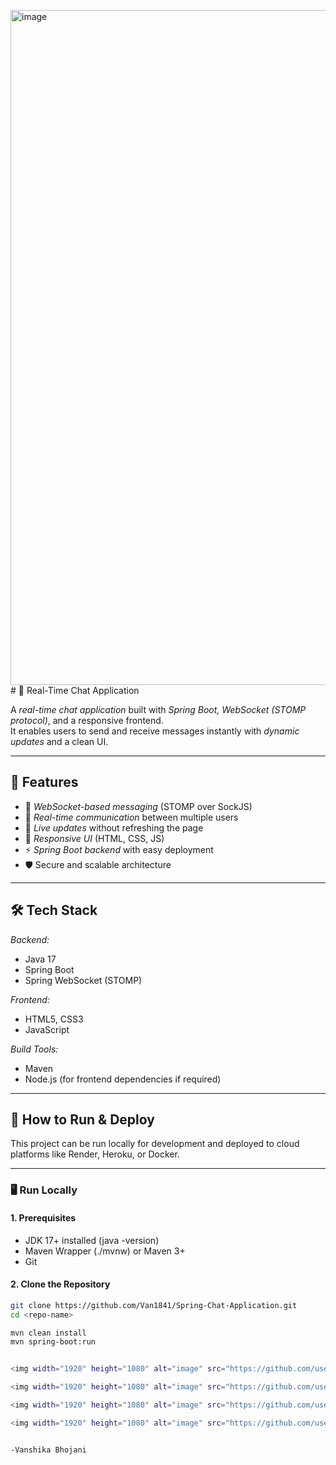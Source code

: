 <img width="1920" height="1080" alt="image" src="https://github.com/user-attachments/assets/7e2d8524-d0bb-4da4-abec-ef6cab34e9d4" /># 💬 Real-Time Chat Application

A *real-time chat application* built with *Spring Boot, WebSocket (STOMP protocol)*, and a responsive frontend.  
It enables users to send and receive messages instantly with *dynamic updates* and a clean UI.

---

## 🚀 Features
- 🔗 *WebSocket-based messaging* (STOMP over SockJS)
- 👥 *Real-time communication* between multiple users
- 📡 *Live updates* without refreshing the page
- 🎨 *Responsive UI* (HTML, CSS, JS)
- ⚡ *Spring Boot backend* with easy deployment
- 🛡 Secure and scalable architecture

---

## 🛠 Tech Stack
*Backend:*
- Java 17
- Spring Boot
- Spring WebSocket (STOMP)

*Frontend:*
- HTML5, CSS3
- JavaScript

*Build Tools:*
- Maven
- Node.js (for frontend dependencies if required)

---

## 🚀 How to Run & Deploy

This project can be run locally for development and deployed to cloud platforms like Render, Heroku, or Docker.

---

### 🖥 Run Locally

#### 1. Prerequisites
- JDK 17+ installed (java -version)
- Maven Wrapper (./mvnw) or Maven 3+
- Git

#### 2. Clone the Repository
```bash
git clone https://github.com/Van1841/Spring-Chat-Application.git
cd <repo-name>

mvn clean install
mvn spring-boot:run


<img width="1920" height="1080" alt="image" src="https://github.com/user-attachments/assets/894ea7fd-914c-47e8-91fc-b6ddf1b4db84" />

<img width="1920" height="1080" alt="image" src="https://github.com/user-attachments/assets/9409dcf0-b9f7-4318-a556-4cebadf49cc6" />

<img width="1920" height="1080" alt="image" src="https://github.com/user-attachments/assets/83a12a3e-8887-43ed-b459-a2dd36d63341" />

<img width="1920" height="1080" alt="image" src="https://github.com/user-attachments/assets/41260c73-0832-4e52-8448-80b8b5181971" />


-Vanshika Bhojani






